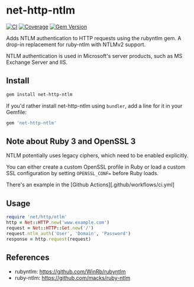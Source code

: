 # net-http-ntlm
[![CI](https://github.com/at-point/net-http-ntlm/actions/workflows/ci.yml/badge.svg?branch=main)](https://github.com/at-point/net-http-ntlm/actions/workflows/ci.yml)
[![Coverage](https://codecov.io/gh/at-point/net-http-ntlm/branch/main/graph/badge.svg?token=B9C9BRLWR6)](https://codecov.io/gh/at-point/net-http-ntlm)
[![Gem Version](https://badge.fury.io/rb/net-http-ntlm.svg)](https://badge.fury.io/rb/net-http-ntlm)

Adds NTLM authentication to HTTP requests using the rubyntlm gem.
A drop-in replacement for ruby-ntlm with NTLMv2 support.

NTLM authentication is used in Microsoft's server products,
such as MS Exchange Server and IIS.

## Install

```sh
gem install net-http-ntlm
```

If you'd rather install net-http-ntlm using `bundler`, add a line for it in your Gemfile:

```rb
gem 'net-http-ntlm'
```

## Note about Ruby 3 and OpenSSL 3

NTLM potentially uses legacy ciphers, which need to be enabled explicitly.

You can either create a custom OpenSSL profile in Ruby or load a custom SSL
configuration by setting `OPENSSL_CONF=` before Ruby loads.

There's an example in the [Github Actions][.github/workflows/ci.yml]

## Usage

```rb
require 'net/http/ntlm'
http = Net::HTTP.new('www.example.com')
request = Net::HTTP::Get.new('/')
request.ntlm_auth('User', 'Domain', 'Password')
response = http.request(request)
```

## References

*   rubyntlm: https://github.com/WinRb/rubyntlm
*   ruby-ntlm: https://github.com/macks/ruby-ntlm
